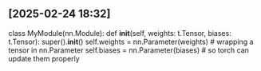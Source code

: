 

## [2025-02-24 18:32]
class MyModule(nn.Module):
def __init__(self, weights: t.Tensor, biases: t.Tensor):
super().__init__()
self.weights = nn.Parameter(weights) # wrapping a tensor in nn.Parameter
self.biases = nn.Parameter(biases) # so torch can update them properly